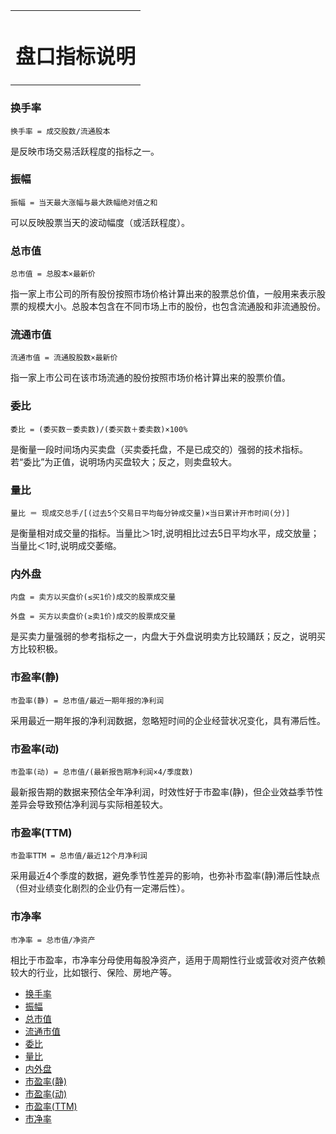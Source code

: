 <link rel="stylesheet" href="../stylesheets/notestyles.css" />
<link rel="icon" href="../favicon.ico" />
<div class="content">
<table class="covertitle"><tr><td>

# 盘口指标说明

<center></center>
</td></tr></table>

### 换手率

`换手率 = 成交股数/流通股本`

是反映市场交易活跃程度的指标之一。

### 振幅

`振幅 = 当天最大涨幅与最大跌幅绝对值之和`

可以反映股票当天的波动幅度（或活跃程度）。

### 总市值

`总市值 = 总股本×最新价`

指一家上市公司的所有股份按照市场价格计算出来的股票总价值，一般用来表示股票的规模大小。总股本包含在不同市场上市的股份，也包含流通股和非流通股份。

### 流通市值

`流通市值 = 流通股股数×最新价`

指一家上市公司在该市场流通的股份按照市场价格计算出来的股票价值。

### 委比

`委比 = (委买数－委卖数)/(委买数＋委卖数)×100%`

是衡量一段时间场内买卖盘（买卖委托盘，不是已成交的）强弱的技术指标。若“委比”为正值，说明场内买盘较大；反之，则卖盘较大。

### 量比

`量比 ＝ 现成交总手/[(过去5个交易日平均每分钟成交量)×当日累计开市时间(分)]`

是衡量相对成交量的指标。当量比＞1时,说明相比过去5日平均水平，成交放量；当量比＜1时,说明成交萎缩。

### 内外盘

`内盘 = 卖方以买盘价(≤买1价)成交的股票成交量`

`外盘 = 买方以卖盘价(≥卖1价)成交的股票成交量`

是买卖力量强弱的参考指标之一，内盘大于外盘说明卖方比较踊跃；反之，说明买方比较积极。

### 市盈率(静)

`市盈率(静) = 总市值/最近一期年报的净利润`

采用最近一期年报的净利润数据，忽略短时间的企业经营状况变化，具有滞后性。

### 市盈率(动)

`市盈率(动) = 总市值/(最新报告期净利润×4/季度数)`

最新报告期的数据来预估全年净利润，时效性好于市盈率(静)，但企业效益季节性差异会导致预估净利润与实际相差较大。

### 市盈率(TTM)

`市盈率TTM = 总市值/最近12个月净利润`

采用最近4个季度的数据，避免季节性差异的影响，也弥补市盈率(静)滞后性缺点（但对业绩变化剧烈的企业仍有一定滞后性）。

### 市净率

`市净率 = 总市值/净资产`

相比于市盈率，市净率分母使用每股净资产，适用于周期性行业或营收对资产依赖较大的行业，比如银行、保险、房地产等。

</div>
<div class="toc">

- [换手率](#换手率)
- [振幅](#振幅)
- [总市值](#总市值)
- [流通市值](#流通市值)
- [委比](#委比)
- [量比](#量比)
- [内外盘](#内外盘)
- [市盈率(静)](#市盈率静)
- [市盈率(动)](#市盈率动)
- [市盈率(TTM)](#市盈率ttm)
- [市净率](#市净率)

</div>
